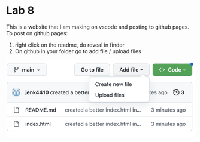 # Lab 8

This is a website that I am making on vscode and posting to github pages. To post on github pages: 

1. right click on the readme, do reveal in finder
2. On github in your folder go to add file / upload files

![screen shot of github pages](README_images/vscodescreenshot.png)